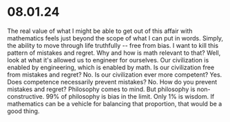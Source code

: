 # 08.01.24

The real value of what I might be able to get out of this affair with mathematics feels just beyond the scope of what I can put in words.
Simply, the ability to move through life truthfully -- free from bias.
I want to kill this pattern of mistakes and regret.
Why and how is math relevant to that?
Well, look at what it's allowed us to engineer for ourselves.
Our civilization is enabled by engineering, which is enabled by math.
Is our civilization free from mistakes and regret? No.
Is our civilization ever more competent? Yes.
Does competence necessarily prevent mistakes? No.
How do you prevent mistakes and regret?
Philosophy comes to mind.
But philosophy is non-constructive.
99% of philosophy is bias in the limit.
Only 1% is wisdom.
If mathematics can be a vehicle for balancing that proportion, that would be a good thing.

